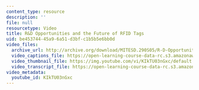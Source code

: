 ```yaml
---
content_type: resource
description: ''
file: null
resourcetype: Video
title: R&D Opportunities and the Future of RFID Tags
uid: be453744-45a9-6a51-d3bf-c1b5b5e6bb0d
video_files:
  archive_url: http://archive.org/download/MITESD.290S05/R-D-Opportunities-and-Future-RFID-Tags-220k.mp4
  video_captions_file: https://open-learning-course-data-rc.s3.amazonaws.com/esd-290-special-topics-in-supply-chain-management-spring-2005/be28a24ed5255e60918c9cea1ac6138c_KIkTU03nGxc.vtt
  video_thumbnail_file: https://img.youtube.com/vi/KIkTU03nGxc/default.jpg
  video_transcript_file: https://open-learning-course-data-rc.s3.amazonaws.com/esd-290-special-topics-in-supply-chain-management-spring-2005/91b421804961836507ea3883756aae8d_KIkTU03nGxc.pdf
video_metadata:
  youtube_id: KIkTU03nGxc
---
```

